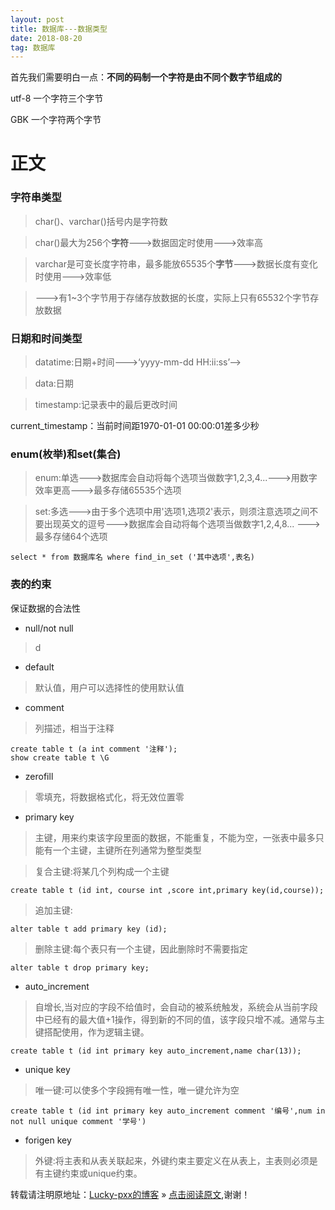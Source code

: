 ```yaml
---
layout: post
title: 数据库---数据类型 
date: 2018-08-20 
tag: 数据库
---   
```


首先我们需要明白一点：**不同的码制一个字符是由不同个数字节组成的**

utf-8 一个字符三个字节

GBK   一个字符两个字节 

# 正文

### 字符串类型

>char()、varchar()括号内是字符数

>char()最大为256个**字符**--->数据固定时使用--->效率高

>varchar是可变长度字符串，最多能放65535个**字节**--->数据长度有变化时使用--->效率低

>--->有1~3个字节用于存储存放数据的长度，实际上只有65532个字节存放数据

### 日期和时间类型

>datatime:日期+时间--->‘yyyy-mm-dd HH:ii:ss’-->

>data:日期

>timestamp:记录表中的最后更改时间

current_timestamp：当前时间距1970-01-01 00:00:01差多少秒

### enum(枚举)和set(集合)

>enum:单选--->数据库会自动将每个选项当做数字1,2,3,4...--->用数字效率更高--->最多存储65535个选项

>set:多选--->由于多个选项中用'选项1,选项2'表示，则须注意选项之间不要出现英文的逗号--->数据库会自动将每个选项当做数字1,2,4,8...
--->最多存储64个选项

	select * from 数据库名 where find_in_set ('其中选项',表名)

### 表的约束

保证数据的合法性

- null/not null
>d

- default

>默认值，用户可以选择性的使用默认值

- comment
>列描述，相当于注释

	create table t (a int comment '注释');
	show create table t \G

- zerofill

>零填充，将数据格式化，将无效位置零

- primary key

>主键，用来约束该字段里面的数据，不能重复，不能为空，一张表中最多只能有一个主键，主键所在列通常为整型类型

>复合主键:将某几个列构成一个主键

	create table t (id int, course int ,score int,primary key(id,course));

>追加主键:

	alter table t add primary key (id);

>删除主键:每个表只有一个主键，因此删除时不需要指定

	alter table t drop primary key;

- auto_increment

>自增长,当对应的字段不给值时，会自动的被系统触发，系统会从当前字段中已经有的最大值+1操作，得到新的不同的值，该字段只增不减。通常与主键搭配使用，作为逻辑主键。

	create table t (id int primary key auto_increment,name char(13));

- unique key

>唯一键:可以使多个字段拥有唯一性，唯一键允许为空

	create table t (id int primary key auto_increment comment '编号',num in not null unique comment '学号')

- forigen key

>外键:将主表和从表关联起来，外键约束主要定义在从表上，主表则必须是有主键约束或unique约束。


转载请注明原地址：[Lucky-pxx的博客](http://www.bingoxin.top) » [点击阅读原文](http://www.bingoxin.top/2018/08/%E6%95%B0%E6%8D%AE%E5%BA%93-%E6%95%B0%E6%8D%AE%E7%B1%BB%E5%9E%8B/),谢谢！










